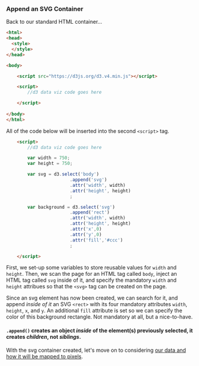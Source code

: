 ### Append an SVG Container

Back to our standard HTML container...

```html
<html>
<head>
  <style> 
  </style>
</head>

<body>

	<script src="https://d3js.org/d3.v4.min.js"></script>

	<script>
		//d3 data viz code goes here

	</script>
  
</body>
</html>
```

All of the code below will be inserted into the second `<script>` tag.

```html
	<script>
		//d3 data viz code goes here

		var width = 750;
		var height = 750;

		var svg = d3.select('body')
						.append('svg')
						.attr('width', width)
						.attr('height', height)
						;

		var background = d3.select('svg')
						.append('rect')
						.attr('width', width)
						.attr('height', height)
						.attr('x',0)
						.attr('y',0)
						.attr('fill','#ccc')
						;					

	</script>
```

First, we set-up some variables to store reusable values for `width` and `height`. Then, we scan the page for an HTML tag called `body`, inject an HTML tag called `svg` inside of it, and specify the mandatory `width` and `height` attribues so that the `<svg>` tag can be created on the page.

Since an svg element has now been created, we can search for it, and append *inside of it* an SVG `<rect>` with its four mandatory attributes `width`, `height`, `x`, and `y`. An additional `fill` attribute is set so we can specify the color of this background rectangle. Not mandatory at all, but a nice-to-have.

#### `.append()` creates an object *inside* of the element(s) previously selected, it creates *children*, not *siblings*.

With the svg container created, let's move on to considering [our data and how it will be mapped to pixels](scale.md).




